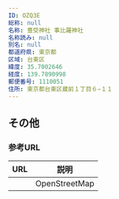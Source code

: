 ```yaml
---
ID: OZQ3E
総称: null
名称: 豊受神社 事比羅神社
名称読み: null
別名: null
都道府県: 東京都
区域: 台東区
緯度: 35.7002646
経度: 139.7890998
郵便番号: 1110051
住所: 東京都台東区蔵前１丁目６−１１
---
```


## その他

### 参考URL

| URL | 説明          |
| --- | ------------- |
|     | OpenStreetMap |
